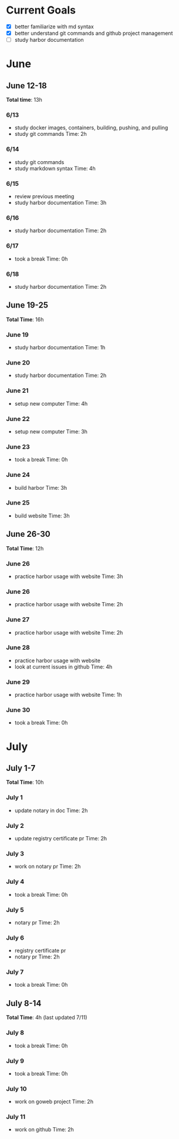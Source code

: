 # Current Goals
- [x] better familiarize with md syntax
- [x] better understand git commands and github project management
- [ ] study harbor documentation

# June
## June 12-18
**Total time**: 13h

### 6/13
- study docker images, containers, building, pushing, and pulling
- study git commands
Time: 2h

### 6/14
- study git commands
- study markdown syntax
Time: 4h

### 6/15
- review previous meeting
- study harbor documentation
Time: 3h

### 6/16
- study harbor documentation
Time: 2h

### 6/17
- took a break
Time: 0h

### 6/18
- study harbor documentation
Time: 2h

## June 19-25
**Total Time**: 16h

### June 19
- study harbor documentation
Time: 1h

### June 20
- study harbor documentation
Time: 2h

### June 21
- setup new computer
Time: 4h

### June 22
- setup new computer
Time: 3h

### June 23
- took a break
Time: 0h

### June 24
- build harbor
Time: 3h

### June 25
- build website
Time: 3h

## June 26-30
**Total Time**: 12h

### June 26
- practice harbor usage with website
Time: 3h

### June 26
- practice harbor usage with website
Time: 2h

### June 27
- practice harbor usage with website
Time: 2h

### June 28
- practice harbor usage with website
- look at current issues in github
Time: 4h

### June 29
- practice harbor usage with website
Time: 1h

### June 30
- took a break
Time: 0h

# July
## July 1-7
**Total Time**: 10h

### July 1
- update notary in doc
Time: 2h

### July 2
- update registry certificate pr
Time: 2h

### July 3
- work on notary pr
Time: 2h

### July 4
- took a break
Time: 0h

### July 5
- notary pr
Time: 2h

### July 6
- registry certificate pr
- notary pr
Time: 2h

### July 7
- took a break
Time: 0h

## July 8-14
**Total Time**: 4h (last updated 7/11)

### July 8
- took a break
Time: 0h

### July 9
- took a break
Time: 0h

### July 10
- work on goweb project
Time: 2h

### July 11
- work on github
Time: 2h